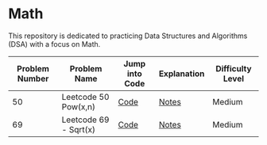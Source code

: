 # Math

This repository is dedicated to practicing Data Structures and Algorithms (DSA) with a focus on Math.

| Problem Number | Problem Name                                                                                             | Jump into Code                                                                                                                                      | Explanation | Difficulty Level |
|----------------|----------------------------------------------------------------------------------------------------------|-----------------------------------------------------------------------------------------------------------------------------------------------------|-------------|------------------|
| 50             | Leetcode 50 Pow(x,n)                                                                     | [Code](./Leetcode%2050%20-%20Pow(x,%20n)/solution.py) | [Notes](./Leetcode%2050%20-%20Pow(x,%20n)/notes.md)           | Medium                |
| 69             | Leetcode 69 - Sqrt(x)                                                                     | [Code](./Leetcode%2069%20-%20Sqrt(x)/solution.py) | [Notes](./Leetcode%2069%20-%20Sqrt(x)/notes.md)           | Medium                |
